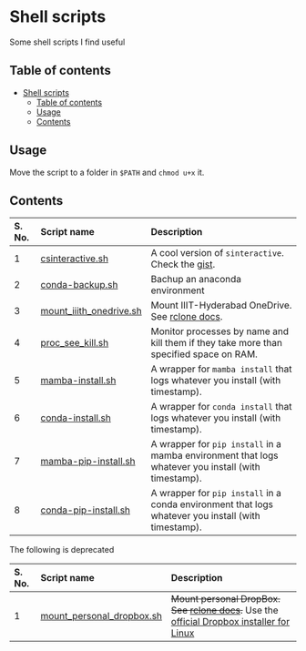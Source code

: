 # Shell scripts

Some shell scripts I find useful

## Table of contents

- [Shell scripts](#shell-scripts)
    - [Table of contents](#table-of-contents)
    - [Usage](#usage)
    - [Contents](#contents)

## Usage

Move the script to a folder in `$PATH` and `chmod u+x` it.

## Contents

| S. No. | Script name | Description |
| :----- | :---------- | :---------- |
| 1 | [csinteractive.sh](./csinteractive.sh) | A cool version of `sinteractive`. Check the [gist](https://gist.github.com/TheProjectsGuy/de328d8c6f9dd46a4785bb299575bc47). |
| 2 | [conda-backup.sh](./conda-backup.sh) | Bachup an anaconda environment |
| 3 | [mount_iiith_onedrive.sh](./mount_iiith_onedrive.sh) | Mount IIIT-Hyderabad OneDrive. See [rclone docs](https://rclone.org/onedrive/). |
| 4 | [proc_see_kill.sh](./proc_see_kill.sh) | Monitor processes by name and kill them if they take more than specified space on RAM. |
| 5 | [mamba-install.sh](./mamba-install.sh) | A wrapper for `mamba install` that logs whatever you install (with timestamp). |
| 6 | [conda-install.sh](./conda-install.sh) | A wrapper for `conda install` that logs whatever you install (with timestamp). |
| 7 | [mamba-pip-install.sh](./mamba-pip-install.sh) | A wrapper for `pip install` in a mamba environment that logs whatever you install (with timestamp). |
| 8 | [conda-pip-install.sh](./conda-pip-install.sh) | A wrapper for `pip install` in a conda environment that logs whatever you install (with timestamp). |

The following is deprecated

| S. No. | Script name | Description |
| :----- | :---------- | :---------- |
| 1 | [mount_personal_dropbox.sh](./mount_personal_dropbox.sh) | ~~Mount personal DropBox. See [rclone docs](https://rclone.org/dropbox/).~~ Use the [official Dropbox installer for Linux](https://www.dropbox.com/install) |
